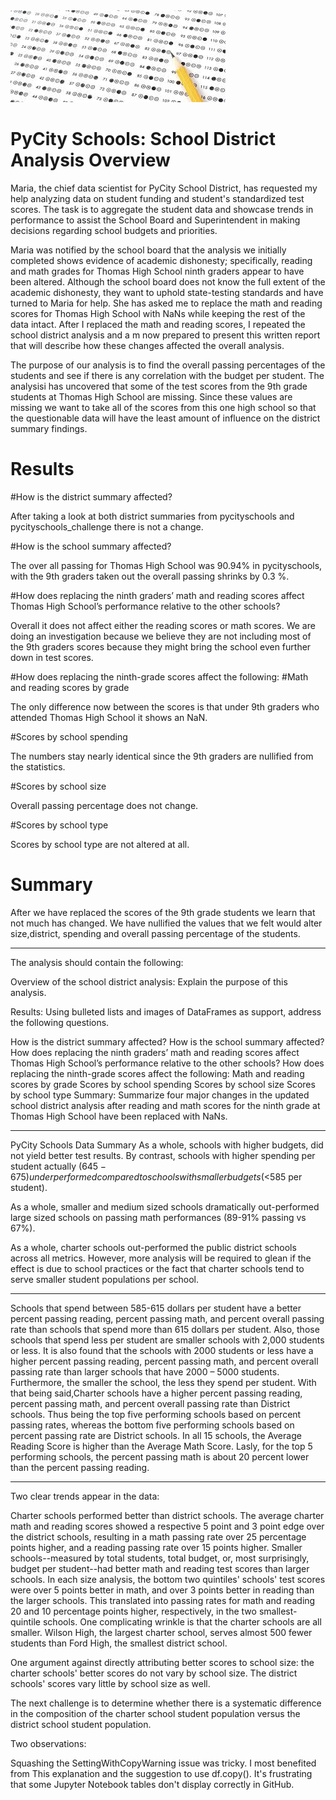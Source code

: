 <img src="Resources/readmeimage2.jpg">

# PyCity Schools: School District Analysis Overview
Maria, the chief data scientist for PyCity School District, has requested my help analyzing data on student funding and student's standardized test scores. The task is to aggregate the student data and showcase trends in performance to assist the School Board and Superintendent in making decisions regarding school budgets and priorities. 

Maria was notified by the school board that the analysis we initially completed shows evidence of academic dishonesty; specifically, reading and math grades for Thomas High School ninth graders appear to have been altered. Although the school board does not know the full extent of the academic dishonesty, they want to uphold state-testing standards and have turned to Maria for help. She has asked me to replace the math and reading scores for Thomas High School with NaNs while keeping the rest of the data intact. After I replaced the math and reading scores, I repeated the school district analysis and a m now prepared to present this written report that will describe how these changes affected the overall analysis. 

The purpose of our analysis is to find the overall passing percentages of the students and see if there is any correlation with the budget per student. The analysisi has uncovered that some of the test scores from the 9th grade students at Thomas High School are missing. Since these values are missing we want to take all of the scores from this one high school so that the questionable data will have the least amount of influence on the district summary findings.


# Results
#How is the district summary affected?

After taking a look at both district summaries from pycityschools and pycityschools_challenge there is not a change.

#How is the school summary affected?

The over all passing for Thomas High School was 90.94% in pycityschools, with the 9th graders taken out the overall passing shrinks by 0.3 %.

#How does replacing the ninth graders’ math and reading scores affect Thomas High School’s performance relative to the other schools?

Overall it does not affect either the reading scores or math scores. We are doing an investigation because we believe they are not including most of the 9th graders scores because they might bring the school even further down in test scores.

#How does replacing the ninth-grade scores affect the following: #Math and reading scores by grade

The only difference now between the scores is that under 9th graders who attended Thomas High School it shows an NaN.

#Scores by school spending

The numbers stay nearly identical since the 9th graders are nullified from the statistics.

#Scores by school size

Overall passing percentage does not change.

#Scores by school type

Scores by school type are not altered at all.

# Summary

After we have replaced the scores of the 9th grade students we learn that not much has changed. We have nullified the values that we felt would alter size,district, spending and overall passing percentage of the students.

______________________________________________________________________________

The analysis should contain the following:

Overview of the school district analysis: Explain the purpose of this analysis.

Results: Using bulleted lists and images of DataFrames as support, address the following questions.

How is the district summary affected?
How is the school summary affected?
How does replacing the ninth graders’ math and reading scores affect Thomas High School’s performance relative to the other schools?
How does replacing the ninth-grade scores affect the following:
Math and reading scores by grade
Scores by school spending
Scores by school size
Scores by school type
Summary: Summarize four major changes in the updated school district analysis after reading and math scores for the ninth grade at Thomas High School have been replaced with NaNs.
_____________________________________________________________________________________________________________________________

PyCity Schools Data Summary
As a whole, schools with higher budgets, did not yield better test results. By contrast, schools with higher spending per student actually ($645-675) underperformed compared to schools with smaller budgets (<$585 per student).

As a whole, smaller and medium sized schools dramatically out-performed large sized schools on passing math performances (89-91% passing vs 67%).

As a whole, charter schools out-performed the public district schools across all metrics. However, more analysis will be required to glean if the effect is due to school practices or the fact that charter schools tend to serve smaller student populations per school.

__________________________________________________________________________________________________________________________________________

Schools that spend between 585-615 dollars per student have a better percent passing reading, percent passing math, and percent overall passing rate than schools that spend more than 615 dollars per student. Also, those schools that spend less per student are smaller schools with 2,000 students or less.
It is also found that the schools with 2000 students or less have a higher percent passing reading, percent passing math, and percent overall passing rate than larger schools that have 2000 – 5000 students. Furthermore, the smaller the school, the less they spend per student.
With that being said,Charter schools have a higher percent passing reading, percent passing math, and percent overall passing rate than District schools. Thus being the top five performing schools based on percent passing rates, whereas the bottom five performing schools based on percent passing rate are District schools.
In all 15 schools, the Average Reading Score is higher than the Average Math Score.
Lasly, for the top 5 performing schools, the percent passing math is about 20 percent lower than the percent passing reading.

_________________________________________________________________________________________________________________________________________

Two clear trends appear in the data:

Charter schools performed better than district schools. The average charter math and reading scores showed a respective 5 point and 3 point edge over the district schools, resulting in a math passing rate over 25 percentage points higher, and a reading passing rate over 15 points higher.
Smaller schools--measured by total students, total budget, or, most surprisingly, budget per student--had better math and reading test scores than larger schools. In each size analysis, the bottom two quintiles' schools' test scores were over 5 points better in math, and over 3 points better in reading than the larger schools. This translated into passing rates for math and reading 20 and 10 percentage points higher, respectively, in the two smallest-quintile schools.
One complicating wrinkle is that the charter schools are all smaller. Wilson High, the largest charter school, serves almost 500 fewer students than Ford High, the smallest district school.

One argument against directly attributing better scores to school size: the charter schools' better scores do not vary by school size. The district schools' scores vary little by school size as well.

The next challenge is to determine whether there is a systematic difference in the composition of the charter school student population versus the district school student population.

Two observations:

Squashing the SettingWithCopyWarning issue was tricky. I most benefited from
This explanation and
the suggestion to use df.copy().
It's frustrating that some Jupyter Notebook tables don't display correctly in GitHub.
